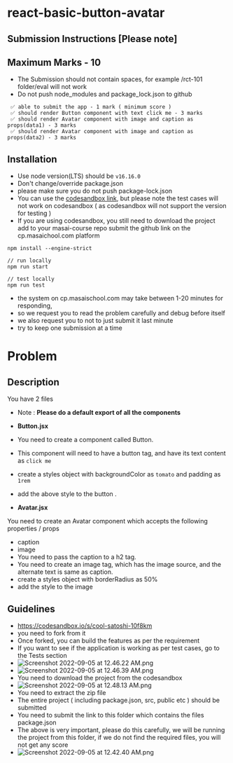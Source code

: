 # react-basic-button-avatar

## Submission Instructions [Please note]

## Maximum Marks - 10

- The Submission should not contain spaces, for example /rct-101 folder/eval will not work
- Do not push node_modules and package_lock.json to github

```
 ✅ able to submit the app - 1 mark ( minimum score )
 ✅ should render Button component with text click me - 3 marks
 ✅ should render Avatar component with image and caption as props(data1) - 3 marks
 ✅ should render Avatar component with image and caption as props(data2) - 3 marks

```

## Installation

- Use node version(LTS) should be `v16.16.0`
- Don't change/override package.json
- please make sure you do not push package-lock.json
- You can use the [codesandbox link](https://codesandbox.io/s/cool-satoshi-10f8km), but please note the test cases will not work on codesandbox ( as codesandbox will not support the version for testing )
- If you are using codesandbox, you still need to download the project add to your masai-course repo submit the github link on the cp.masaichool.com platform

```
npm install --engine-strict

// run locally
npm run start

// test locally
npm run test

```

- the system on cp.masaischool.com may take between 1-20 minutes for responding,
- so we request you to read the problem carefully and debug before itself
- we also request you to not to just submit it last minute
- try to keep one submission at a time

# Problem

## Description

You have 2 files

- Note : **Please do a default export of  all the components**

- **Button.jsx**

- You need to create a component called Button.
- This component will need to have a button tag, and have its text content as `click me`
- create a styles object with backgroundColor as `tomato` and padding as `1rem`
- add the above style to the button .

- **Avatar.jsx**

You need to create an Avatar component which accepts the following properties / props
- caption
- image
- You need to pass the caption to a h2 tag.  
 - You need to create an image tag, which has the image source, and the alternate text is same as caption.
- create a styles object with borderRadius as 50%
- add the style to the image

## Guidelines

- https://codesandbox.io/s/cool-satoshi-10f8km
- you need to fork from it
- Once forked, you can build the features as per the requirement
- If you want to see if the application is working as per test cases, go to the Tests section
- ![Screenshot 2022-09-05 at 12.46.22 AM.png](https://i.imgur.com/5ojQ5Bh.png)
- ![Screenshot 2022-09-05 at 12.46.39 AM.png](https://i.imgur.com/u7usF9Z.png)
- You need to download the project from the codesandbox
- ![Screenshot 2022-09-05 at 12.48.13 AM.png](https://i.imgur.com/ybDAeNI.png)
- You need to extract the zip file
- The entire project ( including package.json, src, public etc ) should be submitted
- You need to submit the link to this folder which contains the files package.json
- The above is very important, please do this carefully, we will be running the project from this folder, if we do not find the required files, you will not get any score
- ![Screenshot 2022-09-05 at 12.42.40 AM.png](https://masai-course.s3.ap-south-1.amazonaws.com/editor/uploads/2022-09-05/Screenshot%202022-09-05%20at%2012.42.40%20AM_978564.png)
